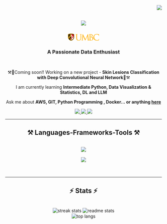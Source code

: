<img align="right" src="https://visitor-badge.laobi.icu/badge?page_id=RajdeepOfGithub.RajdeepOfGithub" />

<h1 align="center">
    <img src="https://readme-typing-svg.herokuapp.com/?font=Righteous&size=35&center=true&vCenter=true&width=500&height=70&duration=4000&lines=Heyy!!+👋;+I'm+Rajdeep;+A+DataSc+Freshman;+At+UMBC+🏫" />
</h1>

<div align="center">
    <img src="https://github.com/RajdeepOfGithub/RajdeepOfGithub/blob/main/Build/UMBC-primary-logo-CMYK-on-black.png" alt="UMBC Logo" width="100" />
</div>

<h3 align="center">A Passionate Data Enthusiast</h3>

<br/>

<div align="center">
 
 ⚒️🔴Coming soon!! Working on a new project - **Skin Lesions Classification with Deep Convolutional Neural Network**🔴⚒️
 
  I am currently learning **Intermediate Python, Data Visualization & Statistics, DL and LLM**

  Ask me about **AWS, GIT, Python Programming , Docker... or anything [here](https://github.com/RajdeepOfGithub/RajdeepOfGithub/issues)**


 </div>

  </div>
 
<div align="center"> 
  <a href="mailto:connectrajdeeproy@gmail.com">
    <img src="https://img.shields.io/badge/Gmail-333333?style=for-the-badge&logo=gmail&logoColor=red" />
  </a>
  <a href="https://www.linkedin.com/in/rajdeep-roy-5561621b7?utm_source=share&utm_campaign=share_via&utm_content=profile&utm_medium=ios_app" target="_blank">
    <img src="https://img.shields.io/badge/LinkedIn-0077B5?style=for-the-badge&logo=linkedin&logoColor=white" target="_blank" />
  </a>
  <a href="">
     <img src="https://img.shields.io/badge/Portfolio-FF5722?style=for-the-badge&logo=todoist&logoColor=white" target="_blank" /> <!-- sqlite, safari, google-chrome are other good icon options -->
  </a>
</div>

 <hr/>

<h2 align="center">⚒️ Languages-Frameworks-Tools ⚒️</h2>
<br/>
<div align="center">
    <img src="https://skillicons.dev/icons?i=aws,vscode,github,anaconda,git,r,c,cpp,java,python,powershell" />

  <img src="https://skillicons.dev/icons?i=gcp,mysql,vscode,css,docker,autocad,gcp,linux,stackoverflow,js" /><br>
</div>

<br/>
<hr/>

<h2 align="center">⚡ Stats ⚡</h2>
<br>
<div align=center>
  <img width=390 src="https://github-readme-streak-stats-salesp07.vercel.app/?user=RajdeepOfGithub&count_private=true&theme=react&border_radius=10" alt="streak stats"/>
<img width=390 src="https://github-readme-stats.vercel.app/api?username=RajdeepOfGithub&count_private=true&show_icons=true&theme=react&rank_icon=github&border_radius=10" alt="readme stats" />
  <br/>
  <img width=325 align="center" src="https://github-readme-stats-salesp07.vercel.app/api/top-langs/?username=RajdeepOfGithub&hide=HTML&langs_count=8&layout=compact&theme=react&border_radius=10&size_weight=0.5&count_weight=0.5&exclude_repo=github-readme-stats" alt="top langs" />
</div>
<br/><br/>

